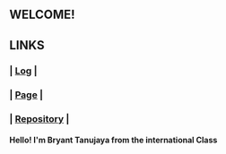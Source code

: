 ## WELCOME!

## LINKS
### | [Log](https://github.com/bryanttanujaya/oS212/blob/master/TXT/mylog.txt) |
### | [Page](https://bryanttanujaya.github.io/oS212/) |
### | [Repository](https://github.com/bryanttanujaya/oS212) |

#### Hello! I'm Bryant Tanujaya from the international Class
